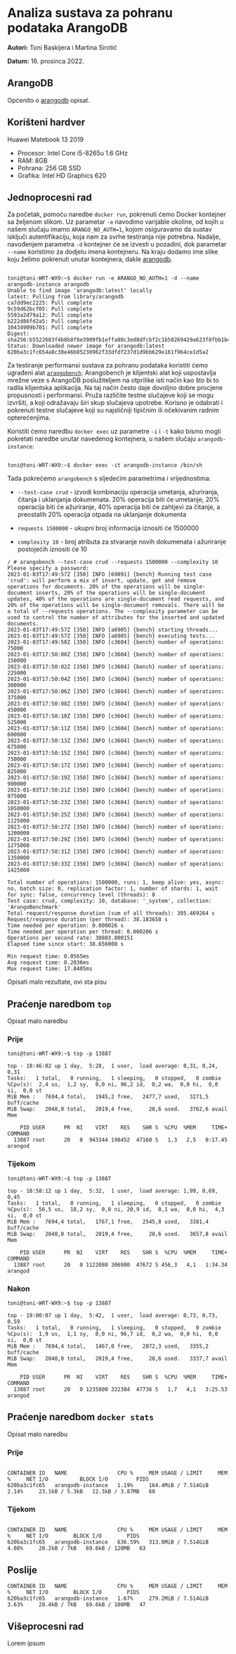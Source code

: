# Analiza sustava za pohranu podataka ArangoDB

**Autori:** Toni Baskijera i Martina Sirotić

**Datum:** 16. prosinca 2022.

## ArangoDB

Općenito o [arangodb](https://www.arangodb.com/) opisat.

## Korišteni hardver

Huawei Matebook 13 2019

- Procesor: Intel Core i5-8265u 1.6 GHz
- RAM: 8GB
- Pohrana: 256 GB SSD
- Grafika: Intel HD Graphics 620

## Jednoprocesni rad

Za početak, pomoću naredbe `docker run`, pokrenuti ćemo Docker kontejner sa željenom slikom. Uz parametar `-e` navodimo varijable okoline, od kojih u našem slučaju imamo `ARANGO_NO_AUTH=1`, kojom osiguravamo da sustav isključi autentifikaciju, koja nam za svrhe testiranja nije potrebna. Nadalje, navođenjem parametra `-d` kontejner će se izvesti u pozadini, dok parametar `--name` koristimo za dodjelu imena kontejneru. Na kraju dodamo ime slike koju želimo pokrenuti unutar kontejnera, dakle [arangodb](https://hub.docker.com/_/arangodb).

```shell

toni@toni-WRT-WX9:~$ docker run -e ARANGO_NO_AUTH=1 -d --name arangodb-instance arangodb
Unable to find image 'arangodb:latest' locally
latest: Pulling from library/arangodb
ca7dd9ec2225: Pull complete 
9c59d62bcf05: Pull complete 
5593a2d79a12: Pull complete 
b222d86fd2a5: Pull complete 
10434909b701: Pull complete 
Digest: sha256:b5522683f4b8b8f8e3909fb1effa08c3ed8dfcbf2c1b50269429a623f8fbb1b4
Status: Downloaded newer image for arangodb:latest
620ba3c1fc654a8c38e46b85238962f33dfdf237d1d9bb629e161f964ce1d5a2

```

Za testiranje performansi sustava za pohranu podataka koristiti ćemo ugrađeni alat [`arangobench`](https://www.arangodb.com/docs/stable/programs-arangobench.html). Arangobench je klijentski alat koji uspostavlja mrežne veze s ArangoDB poslužiteljem na otprilike isti način kao što bi to radila klijentska aplikacija. Na taj način često daje dovoljno dobre procjene propusnosti i performansi. Pruža različite testne slučajeve koji se mogu izvršiti, a koji odražavaju širi skup slučajeva upotrebe. Korisno je odabrati i pokrenuti testne slučajeve koji su najsličniji tipičnim ili očekivanim radnim opterećenjima.

Koristiti ćemo naredbu `docker exec` uz parametre `-i` i `-t` kako bismo mogli pokretati naredbe unutar navedenog kontejnera, u našem slučaju `arangodb-instance`:

```shell

toni@toni-WRT-WX9:~$ docker exec -it arangodb-instance /bin/sh

```

Tada pokrećemo `arangobench` s sljedećim parametrima i vrijednostima:

- `--test-case crud` - izvodi kombinaciju operacija umetanja, ažuriranja, čitanja i uklanjanja dokumenata. 20% operacija biti će umetanje, 20% operacija biti će ažuriranje, 40% operacija biti će zahtjevi za čitanje, a preostalih 20% operacija otpada na uklanjanje dokumenta

- `requests 1500000` - ukupni broj informacija iznositi će 1500000

- `complexity 10` - broj atributa za stvaranje novih dokumenata i ažuriranje postojećih iznositi će 10

```shell
/ # arangobench --test-case crud --requests 1500000 --complexity 10
Please specify a password: 
2023-01-03T17:49:57Z [350] INFO [69091] {bench} Running test case 'crud': will perform a mix of insert, update, get and remove operations for documents. 20% of the operations will be single-document inserts, 20% of the operations will be single-document updates, 40% of the operations are single-document read requests, and 20% of the operations will be single-document removals. There will be a total of --requests operations. The --complexity parameter can be used to control the number of attributes for the inserted and updated documents.
2023-01-03T17:49:57Z [350] INFO [a6905] {bench} starting threads...
2023-01-03T17:49:57Z [350] INFO [a6905] {bench} executing tests...
2023-01-03T17:49:58Z [350] INFO [c3604] {bench} number of operations: 75000
2023-01-03T17:50:00Z [350] INFO [c3604] {bench} number of operations: 150000
2023-01-03T17:50:02Z [350] INFO [c3604] {bench} number of operations: 225000
2023-01-03T17:50:04Z [350] INFO [c3604] {bench} number of operations: 300000
2023-01-03T17:50:06Z [350] INFO [c3604] {bench} number of operations: 375000
2023-01-03T17:50:08Z [350] INFO [c3604] {bench} number of operations: 450000
2023-01-03T17:50:10Z [350] INFO [c3604] {bench} number of operations: 525000
2023-01-03T17:50:11Z [350] INFO [c3604] {bench} number of operations: 600000
2023-01-03T17:50:13Z [350] INFO [c3604] {bench} number of operations: 675000
2023-01-03T17:50:15Z [350] INFO [c3604] {bench} number of operations: 750000
2023-01-03T17:50:17Z [350] INFO [c3604] {bench} number of operations: 825000
2023-01-03T17:50:19Z [350] INFO [c3604] {bench} number of operations: 900000
2023-01-03T17:50:21Z [350] INFO [c3604] {bench} number of operations: 975000
2023-01-03T17:50:23Z [350] INFO [c3604] {bench} number of operations: 1050000
2023-01-03T17:50:25Z [350] INFO [c3604] {bench} number of operations: 1125000
2023-01-03T17:50:27Z [350] INFO [c3604] {bench} number of operations: 1200000
2023-01-03T17:50:29Z [350] INFO [c3604] {bench} number of operations: 1275000
2023-01-03T17:50:31Z [350] INFO [c3604] {bench} number of operations: 1350000
2023-01-03T17:50:33Z [350] INFO [c3604] {bench} number of operations: 1425000

Total number of operations: 1500000, runs: 1, keep alive: yes, async: no, batch size: 0, replication factor: 1, number of shards: 1, wait for sync: false, concurrency level (threads): 8
Test case: crud, complexity: 10, database: '_system', collection: 'ArangoBenchmark'
Total request/response duration (sum of all threads): 305.469264 s
Request/response duration (per thread): 38.183658 s
Time needed per operation: 0.000026 s
Time needed per operation per thread: 0.000206 s
Operations per second rate: 38803.800151
Elapsed time since start: 38.656008 s

Min request time: 0.0565ms
Avg request time: 0.2036ms
Max request time: 17.0405ms

```

Opisati malo rezultate, ovi sta pisu

## Praćenje naredbom `top`

Opisat malo naredbu

### Prije

```shell
toni@toni-WRT-WX9:~$ top -p 13887

top - 18:46:02 up 1 day,  5:28,  1 user,  load average: 0,31, 0,24, 0,31
Tasks:   1 total,   0 running,   1 sleeping,   0 stopped,   0 zombie
%Cpu(s):  2,4 us,  1,2 sy,  0,0 ni, 96,2 id,  0,2 wa,  0,0 hi,  0,0 si,  0,0 st
MiB Mem :   7694,4 total,   1945,2 free,   2477,7 used,   3271,5 buff/cache
MiB Swap:   2048,0 total,   2019,4 free,     28,6 used.   3762,6 avail Mem 

    PID USER      PR  NI    VIRT    RES    SHR S  %CPU  %MEM     TIME+ COMMAND 
  13887 root      20   0  943344 198452  47160 S   1,3   2,5   0:17.45 arangod

```

### Tijekom

```shell
toni@toni-WRT-WX9:~$ top -p 13887

top - 18:58:12 up 1 day,  5:32,  1 user,  load average: 1,99, 0,69, 0,45
Tasks:   1 total,   0 running,   1 sleeping,   0 stopped,   0 zombie
%Cpu(s):  56,5 us,  18,2 sy,  0,0 ni, 20,9 id,  0,1 wa,  0,0 hi,  4,3 si,  0,0 st
MiB Mem :   7694,4 total,   1767,1 free,   2545,8 used,   3381,4 buff/cache
MiB Swap:   2048,0 total,   2019,4 free,     28,6 used.   3657,8 avail Mem 

    PID USER      PR  NI    VIRT    RES    SHR S  %CPU  %MEM     TIME+ COMMAND 
  13887 root      20   0 1122080 306980  47672 S 456,3   4,1   1:34.34 arangod 

```

### Nakon

```shell
toni@toni-WRT-WX9:~$ top -p 13887

top - 19:00:07 up 1 day,  5:42,  1 user,  load average: 0,73, 0,73, 0,59
Tasks:   1 total,   0 running,   1 sleeping,   0 stopped,   0 zombie
%Cpu(s):  1,9 us,  1,1 sy,  0,0 ni, 96,7 id,  0,2 wa,  0,0 hi,  0,0 si,  0,0 st
MiB Mem :   7694,4 total,   1467,0 free,   2872,3 used,   3355,2 buff/cache
MiB Swap:   2048,0 total,   2019,4 free,     28,6 used.   3337,7 avail Mem 

    PID USER      PR  NI    VIRT    RES    SHR S  %CPU  %MEM     TIME+ COMMAND 
  13887 root      20   0 1235800 322384  47736 S   1,7   4,1   3:25.53 arangod 

```

## Praćenje naredbom `docker stats`

Opisat malo naredbu

### Prije

```shell

CONTAINER ID   NAME                CPU %     MEM USAGE / LIMIT     MEM %     NET I/O          BLOCK I/O         PIDS
620ba3c1fc65   arangodb-instance   1.19%     164.4MiB / 7.514GiB   2.14%     23.1kB / 5.3kB   12.3kB / 3.87MB   60

```

### Tijekom

```shell

CONTAINER ID   NAME                CPU %     MEM USAGE / LIMIT     MEM %     NET I/O        BLOCK I/O        PIDS
620ba3c1fc65   arangodb-instance   636.59%   313.8MiB / 7.514GiB   4.08%     28.2kB / 7kB   69.6kB / 120MB   63

```

## Poslije

```shell
CONTAINER ID   NAME                CPU %     MEM USAGE / LIMIT     MEM %     NET I/O        BLOCK I/O        PIDS
620ba3c1fc65   arangodb-instance   1.67%     279.2MiB / 7.514GiB   3.63%     28.4kB / 7kB   69.6kB / 186MB   47

```

## Višeprocesni rad

Lorem ipsum
